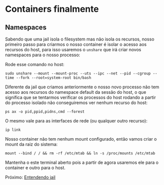 # Containers finalmente

## Namespaces

Sabendo que uma jail isola o filesystem mas não isola os recursos, nosso primeiro passo para criarmos o nosso container é isolar o acesso aos recursos do host, para isso usaremos o `unshare` que irá criar novos namespaces para o nosso processo:

Rode esse comando no host:

```
sudo unshare --mount --mount-proc --uts --ipc --net --pid --cgroup --time --fork --root=system-root bin/bash
```

Diferente da jail que criamos anteriormente o nosso novo processo não tem acesso aos recursos do namespace default da sessão do host, o que significa que se tentarmos verificar os processos do host rodando a partir do processo isolado não conseguiremos ver nenhum recurso do host:

```
ps ax -o pid,ppid,pidns,cmd --forest
```

O mesmo vale para as interfaces de rede (ou qualquer outro recurso):

```
ip link
```

Nosso container não tem nenhum mount configurado, então vamos criar o mount da raiz do sistema:

```
mount --bind / / && rm -rf /etc/mtab && ln -s /proc/mounts /etc/mtab
```

Mantenha o este terminal aberto pois a partir de agora usaremos ele para o container e outro para o host.

Próximo: [Entendendo jail](04-cgroups.md)
